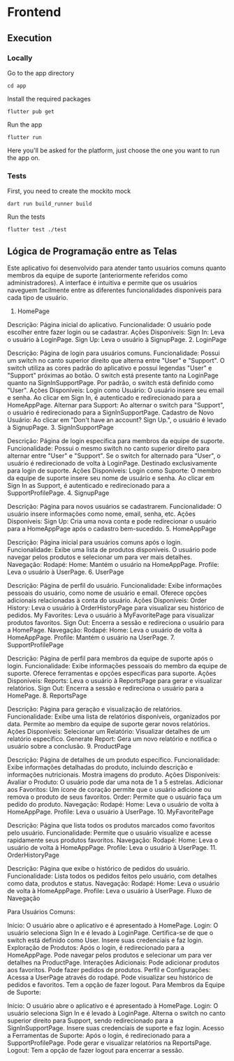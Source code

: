 # Frontend

## Execution

### Locally

Go to the app directory

    cd app

Install the required packages

    flutter pub get

Run the app
    
    flutter run

Here you'll be asked for the platform, just choose the one you want to run the app on.

### Tests

First, you need to create the mockito mock

    dart run build_runner build

Run the tests

    flutter test ./test

## Lógica de Programação entre as Telas

Este aplicativo foi desenvolvido para atender tanto usuários comuns quanto membros da equipe de suporte (anteriormente referidos como administradores). A interface é intuitiva e permite que os usuários naveguem facilmente entre as diferentes funcionalidades disponíveis para cada tipo de usuário.

1. HomePage

Descrição: Página inicial do aplicativo.
Funcionalidade:
O usuário pode escolher entre fazer login ou se cadastrar.
Ações Disponíveis:
Sign In: Leva o usuário à LoginPage.
Sign Up: Leva o usuário à SignupPage.
2. LoginPage

Descrição: Página de login para usuários comuns.
Funcionalidade:
Possui um switch no canto superior direito que alterna entre "User" e "Support".
O switch utiliza as cores padrão do aplicativo e possui legendas "User" e "Support" próximas ao botão.
O switch está presente tanto na LoginPage quanto na SignInSupportPage.
Por padrão, o switch está definido como "User".
Ações Disponíveis:
Login como Usuário:
O usuário insere seu email e senha.
Ao clicar em Sign In, é autenticado e redirecionado para a HomeAppPage.
Alternar para Support:
Ao alternar o switch para "Support", o usuário é redirecionado para a SignInSupportPage.
Cadastro de Novo Usuário:
Ao clicar em "Don't have an account? Sign Up.", o usuário é levado à SignupPage.
3. SignInSupportPage

Descrição: Página de login específica para membros da equipe de suporte.
Funcionalidade:
Possui o mesmo switch no canto superior direito para alternar entre "User" e "Support".
Se o switch for alternado para "User", o usuário é redirecionado de volta à LoginPage.
Destinado exclusivamente para login de suporte.
Ações Disponíveis:
Login como Suporte:
O membro da equipe de suporte insere seu nome de usuário e senha.
Ao clicar em Sign In as Support, é autenticado e redirecionado para a SupportProfilePage.
4. SignupPage

Descrição: Página para novos usuários se cadastrarem.
Funcionalidade:
O usuário insere informações como nome, email, senha, etc.
Ações Disponíveis:
Sign Up: Cria uma nova conta e pode redirecionar o usuário para a HomeAppPage após o cadastro bem-sucedido.
5. HomeAppPage

Descrição: Página inicial para usuários comuns após o login.
Funcionalidade:
Exibe uma lista de produtos disponíveis.
O usuário pode navegar pelos produtos e selecionar um para ver mais detalhes.
Navegação:
Rodapé:
Home: Mantém o usuário na HomeAppPage.
Profile: Leva o usuário à UserPage.
6. UserPage

Descrição: Página de perfil do usuário.
Funcionalidade:
Exibe informações pessoais do usuário, como nome de usuário e email.
Oferece opções adicionais relacionadas à conta do usuário.
Ações Disponíveis:
Order History: Leva o usuário à OrderHistoryPage para visualizar seu histórico de pedidos.
My Favorites: Leva o usuário à MyFavoritePage para visualizar produtos favoritos.
Sign Out: Encerra a sessão e redireciona o usuário para a HomePage.
Navegação:
Rodapé:
Home: Leva o usuário de volta à HomeAppPage.
Profile: Mantém o usuário na UserPage.
7. SupportProfilePage

Descrição: Página de perfil para membros da equipe de suporte após o login.
Funcionalidade:
Exibe informações pessoais do membro da equipe de suporte.
Oferece ferramentas e opções específicas para suporte.
Ações Disponíveis:
Reports: Leva o usuário à ReportsPage para gerar e visualizar relatórios.
Sign Out: Encerra a sessão e redireciona o usuário para a HomePage.
8. ReportsPage

Descrição: Página para geração e visualização de relatórios.
Funcionalidade:
Exibe uma lista de relatórios disponíveis, organizados por data.
Permite ao membro da equipe de suporte gerar novos relatórios.
Ações Disponíveis:
Selecionar um Relatório: Visualizar detalhes de um relatório específico.
Generate Report: Gera um novo relatório e notifica o usuário sobre a conclusão.
9. ProductPage

Descrição: Página de detalhes de um produto específico.
Funcionalidade:
Exibe informações detalhadas do produto, incluindo descrição e informações nutricionais.
Mostra imagens do produto.
Ações Disponíveis:
Avaliar o Produto: O usuário pode dar uma nota de 1 a 5 estrelas.
Adicionar aos Favoritos: Um ícone de coração permite que o usuário adicione ou remova o produto de seus favoritos.
Order: Permite que o usuário faça um pedido do produto.
Navegação:
Rodapé:
Home: Leva o usuário de volta à HomeAppPage.
Profile: Leva o usuário à UserPage.
10. MyFavoritePage

Descrição: Página que lista todos os produtos marcados como favoritos pelo usuário.
Funcionalidade:
Permite que o usuário visualize e acesse rapidamente seus produtos favoritos.
Navegação:
Rodapé:
Home: Leva o usuário de volta à HomeAppPage.
Profile: Leva o usuário à UserPage.
11. OrderHistoryPage

Descrição: Página que exibe o histórico de pedidos do usuário.
Funcionalidade:
Lista todos os pedidos feitos pelo usuário, com detalhes como data, produtos e status.
Navegação:
Rodapé:
Home: Leva o usuário de volta à HomeAppPage.
Profile: Leva o usuário à UserPage.
Fluxo de Navegação

Para Usuários Comuns:

Início:
O usuário abre o aplicativo e é apresentado à HomePage.
Login:
O usuário seleciona Sign In e é levado à LoginPage.
Certifica-se de que o switch está definido como User.
Insere suas credenciais e faz login.
Exploração de Produtos:
Após o login, é redirecionado para a HomeAppPage.
Pode navegar pelos produtos e selecionar um para ver detalhes na ProductPage.
Interações Adicionais:
Pode adicionar produtos aos favoritos.
Pode fazer pedidos de produtos.
Perfil e Configurações:
Acessa a UserPage através do rodapé.
Pode visualizar seu histórico de pedidos e favoritos.
Tem a opção de fazer logout.
Para Membros da Equipe de Suporte:

Início:
O usuário abre o aplicativo e é apresentado à HomePage.
Login:
O usuário seleciona Sign In e é levado à LoginPage.
Alterna o switch no canto superior direito para Support, sendo redirecionado para a SignInSupportPage.
Insere suas credenciais de suporte e faz login.
Acesso a Ferramentas de Suporte:
Após o login, é redirecionado para a SupportProfilePage.
Pode gerar e visualizar relatórios na ReportsPage.
Logout:
Tem a opção de fazer logout para encerrar a sessão.